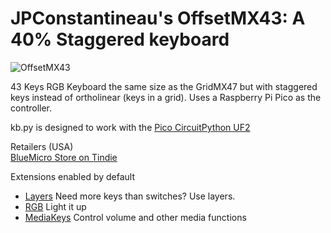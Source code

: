 # JPConstantineau's OffsetMX43: A 40% Staggered keyboard

![OffsetMX43](https://cdn.tindiemedia.com/images/resize/Y9o1UdtekCSE5Jp5FesV2Q3qvCE=/p/fit-in/653x435/filters:fill(fff)/i/556481/products/2021-10-26T23%3A40%3A53.317Z-PXL_20211026_234121626.jpg?1635266543)

43 Keys RGB Keyboard the same size as the GridMX47 but with staggered keys instead of ortholinear (keys in a grid).  Uses a Raspberry Pi Pico as the controller.

kb.py is designed to work with the [Pico CircuitPython UF2](https://circuitpython.org/board/raspberry_pi_pico/)

Retailers (USA)  
[BlueMicro Store on Tindie](https://www.tindie.com/products/jpconstantineau/43-keys-rgb-keyboard-using-raspberry-pi-pico/)

Extensions enabled by default  
- [Layers](/docs/en/layers.md) Need more keys than switches? Use layers.
- [RGB](/docs/en/rgb.md) Light it up
- [MediaKeys](/docs/en/media_keys.md) Control volume and other media functions
